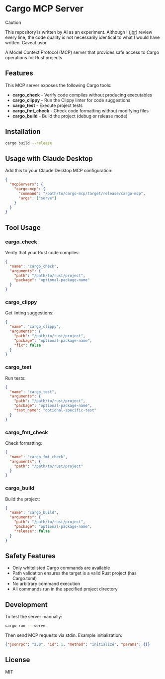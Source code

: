 # Cargo MCP Server

> [!CAUTION]
> This repository is written by AI as an experiment. Although I
> ([jbr](https://github.com/jbr)) review every line, the code quality is not necessarily identical
> to what I would have written. Caveat usor.

A Model Context Protocol (MCP) server that provides safe access to Cargo operations for Rust projects.

## Features

This MCP server exposes the following Cargo tools:

- **cargo_check** - Verify code compiles without producing executables
- **cargo_clippy** - Run the Clippy linter for code suggestions  
- **cargo_test** - Execute project tests
- **cargo_fmt_check** - Check code formatting without modifying files
- **cargo_build** - Build the project (debug or release mode)

## Installation

```bash
cargo build --release
```

## Usage with Claude Desktop

Add this to your Claude Desktop MCP configuration:

```json
{
  "mcpServers": {
    "cargo-mcp": {
      "command": "/path/to/cargo-mcp/target/release/cargo-mcp",
      "args": ["serve"]
    }
  }
}
```

## Tool Usage

### cargo_check
Verify that your Rust code compiles:
```json
{
  "name": "cargo_check",
  "arguments": {
    "path": "/path/to/rust/project",
    "package": "optional-package-name"
  }
}
```

### cargo_clippy  
Get linting suggestions:
```json
{
  "name": "cargo_clippy", 
  "arguments": {
    "path": "/path/to/rust/project",
    "package": "optional-package-name",
    "fix": false
  }
}
```

### cargo_test
Run tests:
```json
{
  "name": "cargo_test",
  "arguments": {
    "path": "/path/to/rust/project", 
    "package": "optional-package-name",
    "test_name": "optional-specific-test"
  }
}
```

### cargo_fmt_check
Check formatting:
```json
{
  "name": "cargo_fmt_check",
  "arguments": {
    "path": "/path/to/rust/project"
  }
}
```

### cargo_build
Build the project:
```json
{
  "name": "cargo_build",
  "arguments": {
    "path": "/path/to/rust/project",
    "package": "optional-package-name", 
    "release": false
  }
}
```

## Safety Features

- Only whitelisted Cargo commands are available
- Path validation ensures the target is a valid Rust project (has Cargo.toml)
- No arbitrary command execution
- All commands run in the specified project directory

## Development

To test the server manually:

```bash
cargo run -- serve
```

Then send MCP requests via stdin. Example initialization:

```json
{"jsonrpc": "2.0", "id": 1, "method": "initialize", "params": {}}
```

## License

MIT
